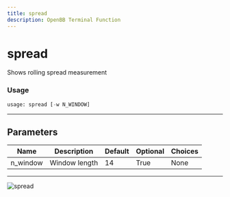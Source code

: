 ```yaml
---
title: spread
description: OpenBB Terminal Function
---
```


# spread

Shows rolling spread measurement

### Usage 
```python
usage: spread [-w N_WINDOW]
```

---
## Parameters

| Name | Description | Default | Optional | Choices |
| ---- | ----------- | ------- | -------- | ------- |
| n_window | Window length | 14 | True | None |


---
![spread](https://user-images.githubusercontent.com/46355364/154308406-f20812a4-fa04-4937-b8de-dc27042f7462.png)

